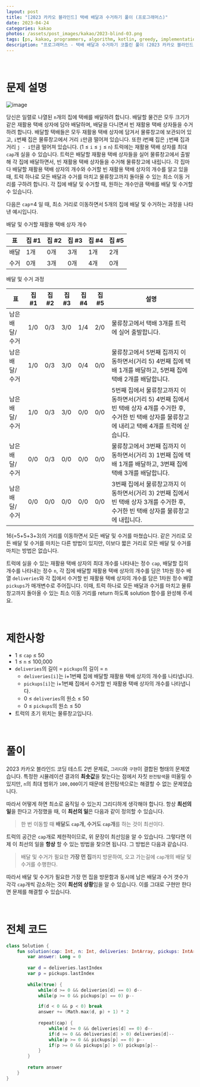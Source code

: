 ```yaml
---
layout: post
title: "[2023 카카오 블라인드] 택배 배달과 수거하기 풀이 (프로그래머스)"
date: 2023-04-24
categories: kakao
photos: /assets/post_images/kakao/2023-blind-03.png
tags: [ps, kakao, programmers, algorithm, kotlin, greedy, implementation]
description: "프로그래머스 - 택배 배달과 수거하기 코틀린 풀이 (2023 카카오 블라인드 채용 코딩테스트)"
---
```


<br>

# 문제 설명

![image](https://grepp-programmers.s3.ap-northeast-2.amazonaws.com/files/production/7ce63a07-3abd-40a1-87cc-c1f664393aa0/%E1%84%8C%E1%85%A2%E1%84%92%E1%85%A1%E1%86%AF%E1%84%8B%E1%85%AD%E1%86%BC%20%E1%84%90%E1%85%A2%E1%86%A8%E1%84%87%E1%85%A2%20%E1%84%89%E1%85%A1%E1%86%BC%E1%84%8C%E1%85%A1.png)

당신은 일렬로 나열된 `n`개의 집에 택배를 배달하려 합니다. 배달할 물건은 모두 크기가 같은 재활용 택배 상자에 담아 배달하며, 배달을 다니면서 빈 재활용 택배 상자들을 수거하려 합니다.
배달할 택배들은 모두 재활용 택배 상자에 담겨서 물류창고에 보관되어 있고, `i`번째 집은 물류창고에서 거리 `i`만큼 떨어져 있습니다. 또한 i번째 집은 `j`번째 집과 거리 `j - i`만큼 떨어져 있습니다. (1 ≤ `i` ≤ `j` ≤ `n`)
트럭에는 재활용 택배 상자를 최대 `cap`개 실을 수 있습니다. 트럭은 배달할 재활용 택배 상자들을 실어 물류창고에서 출발해 각 집에 배달하면서, 빈 재활용 택배 상자들을 수거해 물류창고에 내립니다. 각 집마다 배달할 재활용 택배 상자의 개수와 수거할 빈 재활용 택배 상자의 개수를 알고 있을 때, 트럭 하나로 모든 배달과 수거를 마치고 물류창고까지 돌아올 수 있는 최소 이동 거리를 구하려 합니다. 각 집에 배달 및 수거할 때, 원하는 개수만큼 택배를 배달 및 수거할 수 있습니다.

다음은 `cap`=4 일 때, 최소 거리로 이동하면서 5개의 집에 배달 및 수거하는 과정을 나타낸 예시입니다.

배달 및 수거할 재활용 택배 상자 개수

표|집 #1|집 #2|집 #3|집 #4|집 #5
--|--|--|--|--|--
배달|1개|0개|3개|1개|2개
수거|0개|3개|0개|4개|0개

배달 및 수거 과정

표|집 #1|집 #2|집 #3|집 #4|집 #5|설명
--|--|--|--|--|--|--
남은 배달/수거|1/0|0/3|3/0|1/4|2/0|물류창고에서 택배 3개를 트럭에 실어 출발합니다.
남은 배달/수거|1/0|0/3|3/0|0/4|0/0|물류창고에서 5번째 집까지 이동하면서(거리 5) 4번째 집에 택배 1개를 배달하고, 5번째 집에 택배 2개를 배달합니다.
남은 배달/수거|1/0|0/3|3/0|0/0|0/0|5번째 집에서 물류창고까지 이동하면서(거리 5) 4번째 집에서 빈 택배 상자 4개를 수거한 후, 수거한 빈 택배 상자를 물류창고에 내리고 택배 4개를 트럭에 싣습니다.
남은 배달/수거|0/0|0/3|0/0|0/0|0/0|물류창고에서 3번째 집까지 이동하면서(거리 3) 1번째 집에 택배 1개를 배달하고, 3번째 집에 택배 3개를 배달합니다.
남은 배달/수거|0/0|0/0|0/0|0/0|0/0|3번째 집에서 물류창고까지 이동하면서(거리 3) 2번째 집에서 빈 택배 상자 3개를 수거한 후, 수거한 빈 택배 상자를 물류창고에 내립니다.

16(=5+5+3+3)의 거리를 이동하면서 모든 배달 및 수거를 마쳤습니다. 같은 거리로 모든 배달 및 수거를 마치는 다른 방법이 있지만, 이보다 짧은 거리로 모든 배달 및 수거를 마치는 방법은 없습니다.

트럭에 실을 수 있는 재활용 택배 상자의 최대 개수를 나타내는 정수 `cap`, 배달할 집의 개수를 나타내는 정수 `n`, 각 집에 배달할 재활용 택배 상자의 개수를 담은 1차원 정수 배열 `deliveries`와 각 집에서 수거할 빈 재활용 택배 상자의 개수를 담은 1차원 정수 배열 `pickups`가 매개변수로 주어집니다. 이때, 트럭 하나로 모든 배달과 수거를 마치고 물류창고까지 돌아올 수 있는 최소 이동 거리를 return 하도록 solution 함수를 완성해 주세요.

<br>

# 제한사항

- 1 ≤ `cap` ≤ 50
- 1 ≤ `n` ≤ 100,000
- `deliveries`의 길이 = `pickups`의 길이 = `n`
    - `deliveries[i]`는 i+1번째 집에 배달할 재활용 택배 상자의 개수를 나타냅니다.
    - `pickups[i]`는 i+1번째 집에서 수거할 빈 재활용 택배 상자의 개수를 나타냅니다.
    - 0 ≤ `deliveries`의 원소 ≤ 50
    - 0 ≤ `pickups`의 원소 ≤ 50
- 트럭의 초기 위치는 물류창고입니다.

<br>

# 풀이

2023 카카오 블라인드 코딩 테스트 2번 문제로, `그리디`와 `구현`이 결합된 형태의 문제였습니다. 특정한 시뮬레이션 결과의 **최솟값**을 찾는다는 점에서 자칫 `완전탐색`을 떠올릴 수 있지만, `n`의 최대 범위가 `100,000`이기 때문에 완전탐색으로는 해결할 수 없는 문제였습니다.

따라서 어떻게 하면 최소로 움직일 수 있는지 그리디하게 생각해야 합니다. 항상 **최선의 일**을 한다고 가정했을 때, 이 **최선의 일**은 다음과 같이 정의할 수 있습니다.

> 한 번 이동할 때 **배달도 `cap`개, 수거도 `cap`개**를 하는 것이 최선이다.

트럭의 공간은 `cap`개로 제한적이므로, 위 문장이 최선임을 알 수 있습니다. 그렇다면 이제 이 최선의 일을 **항상** 할 수 있는 방법을 찾으면 됩니다. 그 방법은 다음과 같습니다.

> 배달 및 수거가 필요한 **가장 먼 집**까지 방문하여, 오고 가는길에 `cap`개의 배달 및 수거를 수행한다.

따라서 배달 및 수거가 필요한 가장 먼 집을 방문함과 동시에 남은 배달과 수거 갯수가 각각 `cap`개씩 감소하는 것이 **최선의 상황**임을 알 수 있습니다. 이를 그대로 구현만 한다면 문제를 해결할 수 있습니다.

<br>

# 전체 코드

```kotlin
class Solution {
    fun solution(cap: Int, n: Int, deliveries: IntArray, pickups: IntArray): Long {
        var answer: Long = 0
        
        var d = deliveries.lastIndex
        var p = pickups.lastIndex
        
        while(true) {
            while(d >= 0 && deliveries[d] == 0) d--
            while(p >= 0 && pickups[p] == 0) p--

            if(d < 0 && p < 0) break
            answer += (Math.max(d, p) + 1) * 2
            
            repeat(cap) {
                while(d >= 0 && deliveries[d] == 0) d--
                if(d >= 0 && deliveries[d] > 0) deliveries[d]--
                while(p >= 0 && pickups[p] == 0) p--
                if(p >= 0 && pickups[p] > 0) pickups[p]--
            }
        }
        
        return answer
    }
}
```
